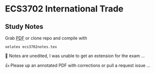 ECS3702 International Trade
=
Study Notes
-

Grab [PDF](https://github.com/PecuniaryFish/ECS3702-Study-Notes/blob/master/ecs3702notes.pdf?raw=true "PDF") or clone repo and compile with 

    xelatex ecs3702notes.tex

:runner: Notes are unedited, I  was unable to get an extension for the exam ...

:+1: Please up an annotated PDF with corrections or pull a request issue ...
